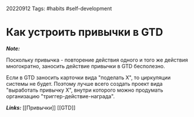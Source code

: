 20220912
Tags: #habits #self-development  
# Как устроить привычки в GTD 

***Note:*** 

Поскольку привычка - повторение действия одного и того же действия многократно, заносить действие привычки в GTD бесполезно.

 Если в GTD заносить карточки вида "поделать Х", то циркуляции системы не будет. Поэтому лучше всего создать проект вида "выработать привычку Х", внутри которого можно продумать организацию "триггер-действие-награда".

***Links:*** [[Привычки]] [[GTD]]